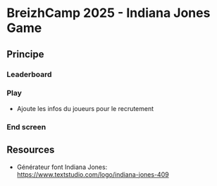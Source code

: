 # BreizhCamp 2025 - Indiana Jones Game

## Principe

### Leaderboard

### Play

* Ajoute les infos du joueurs pour le recrutement

### End screen

## Resources

- Générateur font Indiana Jones: https://www.textstudio.com/logo/indiana-jones-409